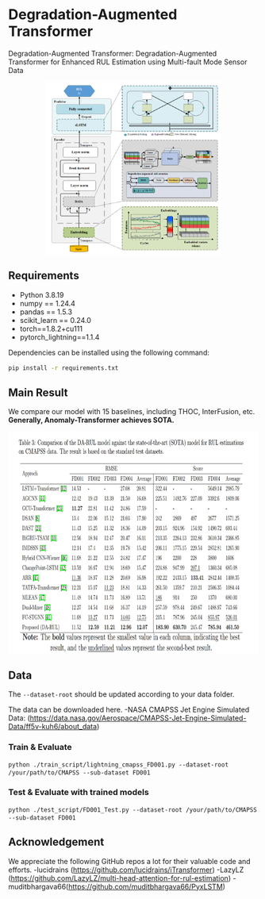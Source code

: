 # Degradation-Augmented Transformer
Degradation-Augmented Transformer: Degradation-Augmented Transformer for Enhanced RUL Estimation using Multi-fault Mode Sensor Data

<p align="center">
  <img src=".\pics\Architecture.png" height = "350" alt="" align=center />
</p>

## Requirements

- Python 3.8.19
- numpy == 1.24.4
- pandas == 1.5.3
- scikit_learn == 0.24.0
- torch==1.8.2+cu111
- pytorch_lightning==1.1.4


Dependencies can be installed using the following command:
```bash
pip install -r requirements.txt
```

## Main Result

We compare our model with 15 baselines, including THOC, InterFusion, etc. **Generally,  Anomaly-Transformer achieves SOTA.**

<p align="center">
<img src=".\pics\result.png" height = "450" alt="" align=center />
</p>

## Data
The `--dataset-root` should be updated according to your data folder. 

The data can be downloaded here.
-NASA CMAPSS Jet Engine Simulated Data: (https://data.nasa.gov/Aerospace/CMAPSS-Jet-Engine-Simulated-Data/ff5v-kuh6/about_data)
### Train & Evaluate
```
python ./train_script/lightning_cmapss_FD001.py --dataset-root /your/path/to/CMAPSS --sub-dataset FD001
```

### Test & Evaluate with trained models
```
python ./test_script/FD001_Test.py --dataset-root /your/path/to/CMAPSS --sub-dataset FD001
```
## Acknowledgement
We appreciate the following GitHub repos a lot for their valuable code and efforts.
-lucidrains (https://github.com/lucidrains/iTransformer)
-LazyLZ (https://github.com/LazyLZ/multi-head-attention-for-rul-estimation)
-muditbhargava66(https://github.com/muditbhargava66/PyxLSTM)
